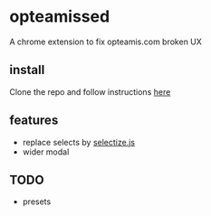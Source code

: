 # opteamissed

A chrome extension to fix opteamis.com broken UX

## install

Clone the repo and follow instructions [here](https://developer.chrome.com/extensions/getstarted#unpacked)

## features

- replace selects by [selectize.js](https://selectize.github.io/selectize.js/)
- wider modal

## TODO

- presets
